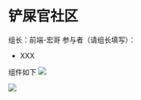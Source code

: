 # 铲屎官社区
组长：前端-宏哥
参与者（请组长填写）：
- XXX

组件如下
![](https://github.com/Tex-wz/meowcat/blob/master/images/%E9%93%B2%E5%B1%8E%E5%AE%98%E7%A4%BE%E5%8C%BA%20-%20%E7%BB%84%E4%BB%B6.jpg)

![](https://github.com/Tex-wz/meowcat/blob/master/images/%E7%94%A8%E6%88%B7%E6%97%B6%E9%97%B4%E8%BD%B4%20-%20%E7%BB%84%E4%BB%B6.jpg)